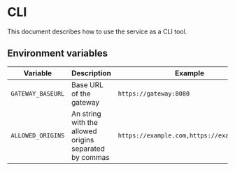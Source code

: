 # CLI

This document describes how to use the service as a CLI tool.

## Environment variables

| Variable          | Description                                            | Example                                    |
| ----------------- | ------------------------------------------------------ | ------------------------------------------ |
| `GATEWAY_BASEURL` | Base URL of the gateway                                | `https://gateway:8080`                     |
| `ALLOWED_ORIGINS` | An string with the allowed origins separated by commas | `https://example.com,https://example2.com` |
